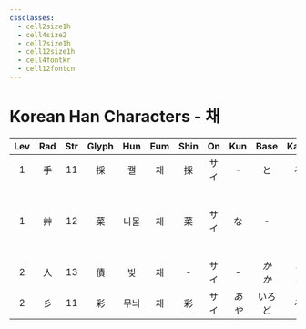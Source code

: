 ```yaml
---
cssclasses:
  - cell2size1h
  - cell4size2
  - cell7size1h
  - cell12size1h
  - cell4fontkr
  - cell12fontcn
---
```


# Korean Han Characters - 채

| Lev | Rad | Str | Glyph | Hun | Eum | Shin | On  | Kun  |   Base   |   Kana   | Simp | Man  |  Can  |                   Viet                    |
| :-: | :-: | :-: | :---: | :-: | :-: | :--: | :-: | :--: | :------: | :------: | :--: | :--: | :---: | :---------------------------------------: |
|  1  |  手  | 11  |   採   |  캘  |  채  |  採   | サイ  |  -   |    と     |    る     |  采   | cǎi  | coi2  |                   thái                    |
|  1  |  艸  | 12  |   菜   | 나물  |  채  |  菜   | サイ  |  な   |    -     |    -     |  菜   | cài  | coi3  | cải<br>thái<br>thủy<br>thuỷ<br>linh<br>lê |
|  2  |  人  | 13  |   債   |  빚  |  채  |  -   | サイ  |  -   | *か<br>か* | *し<br>り* |  债   | zhài | zaai3 |                   trái                    |
|  2  |  彡  | 11  |   彩   | 무늬  |  채  |  彩   | サイ  | *あや* |   いろど    |    る     |  彩   | cǎi  | coi2  |                   thái                    |
